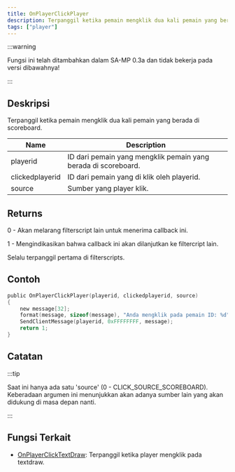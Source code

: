```yaml
---
title: OnPlayerClickPlayer
description: Terpanggil ketika pemain mengklik dua kali pemain yang berada di scoreboard.
tags: ["player"]
---
```


:::warning

Fungsi ini telah ditambahkan dalam SA-MP 0.3a dan tidak bekerja pada versi dibawahnya!

:::

## Deskripsi

Terpanggil ketika pemain mengklik dua kali pemain yang berada di scoreboard.

| Name            | Description                                                    |
| --------------- | -------------------------------------------------------------- |
| playerid        | ID dari pemain yang mengklik pemain yang berada di scoreboard. |
| clickedplayerid | ID dari pemain yang di klik oleh playerid.                     |
| source          | Sumber yang player klik.                                       |

## Returns

0 - Akan melarang filterscript lain untuk menerima callback ini.

1 - Mengindikasikan bahwa callback ini akan dilanjutkan ke filtercript lain.

Selalu terpanggil pertama di filterscripts.

## Contoh

```c
public OnPlayerClickPlayer(playerid, clickedplayerid, source)
{
    new message[32];
    format(message, sizeof(message), "Anda mengklik pada pemain ID: %d", clickedplayerid);
    SendClientMessage(playerid, 0xFFFFFFFF, message);
    return 1;
}
```

## Catatan

:::tip

Saat ini hanya ada satu 'source' (0 - CLICK_SOURCE_SCOREBOARD). Keberadaan argumen ini menunjukkan akan adanya sumber lain yang akan didukung di masa depan nanti.

:::

## Fungsi Terkait

- [OnPlayerClickTextDraw](OnPlayerClickTextDraw.md): Terpanggil ketika player mengklik pada textdraw.
